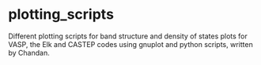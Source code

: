 # plotting_scripts
Different plotting scripts for band structure and density of states plots for VASP, the Elk and CASTEP codes
using gnuplot and python scripts, written by Chandan.
